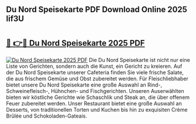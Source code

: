 ## Du Nord Speisekarte PDF Download Online 2025 lif3U

# <h2><a href="http://gc882b9.nevu.top/?p=Du+Nord+Speisekarte">🔗 👉🔴 Du Nord Speisekarte 2025 PDF</a></h2>

[![Du Nord Speisekarte 2025 PDF](https://i.imgur.com/dBaPXMq.png)](http://gc882b9.nevu.top/?p=Du+Nord+Speisekarte)
Die Du Nord Speisekarte ist nicht nur eine Liste von Gerichten, sondern auch die Kunst, ein Gericht zu kreieren. Auf der Du Nord Speisekarte unserer Cafeteria finden Sie viele frische Salate, die aus frischem Gemüse und Obst zubereitet werden. Für Fleischliebhaber bietet unsere Du Nord Speisekarte eine große Auswahl an Rind-, Schweinefleisch-, Hühnchen- und Fischgerichten. Unseren Auserwählten bieten wir köstliche Gerichte wie Schaschlik und Steak an, die über offenem Feuer zubereitet werden. Unser Restaurant bietet eine große Auswahl an Desserts, von traditionellen Torten und Kuchen bis hin zu exquisiten Crème Brûlée und Schokoladen-Gateais.
